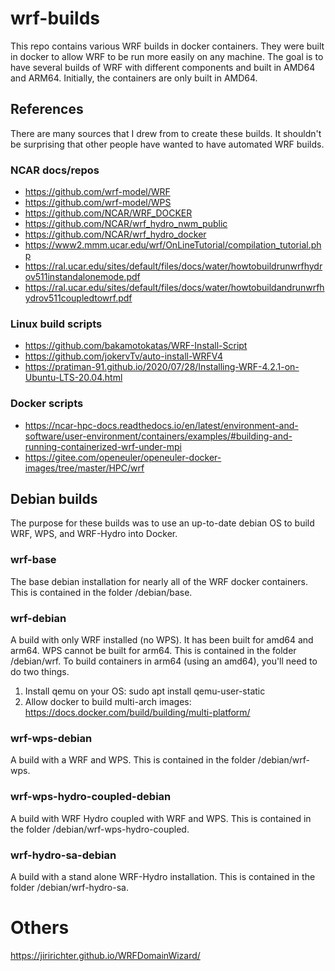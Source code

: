 # wrf-builds

This repo contains various WRF builds in docker containers. They were built in docker to allow WRF to be run more easily on any machine. The goal is to have several builds of WRF with different components and built in AMD64 and ARM64. Initially, the containers are only built in AMD64.

## References
There are many sources that I drew from to create these builds. It shouldn't be surprising that other people have wanted to have automated WRF builds.

### NCAR docs/repos
- https://github.com/wrf-model/WRF
- https://github.com/wrf-model/WPS
- https://github.com/NCAR/WRF_DOCKER
- https://github.com/NCAR/wrf_hydro_nwm_public
- https://github.com/NCAR/wrf_hydro_docker
- https://www2.mmm.ucar.edu/wrf/OnLineTutorial/compilation_tutorial.php
- https://ral.ucar.edu/sites/default/files/docs/water/howtobuildrunwrfhydrov511instandalonemode.pdf
- https://ral.ucar.edu/sites/default/files/docs/water/howtobuildandrunwrfhydrov511coupledtowrf.pdf

### Linux build scripts
- https://github.com/bakamotokatas/WRF-Install-Script
- https://github.com/jokervTv/auto-install-WRFV4
- https://pratiman-91.github.io/2020/07/28/Installing-WRF-4.2.1-on-Ubuntu-LTS-20.04.html

### Docker scripts
- https://ncar-hpc-docs.readthedocs.io/en/latest/environment-and-software/user-environment/containers/examples/#building-and-running-containerized-wrf-under-mpi
- https://gitee.com/openeuler/openeuler-docker-images/tree/master/HPC/wrf

## Debian builds
The purpose for these builds was to use an up-to-date debian OS to build WRF, WPS, and WRF-Hydro into Docker. 

### wrf-base
The base debian installation for nearly all of the WRF docker containers. This is contained in the folder /debian/base.

### wrf-debian
A build with only WRF installed (no WPS). It has been built for amd64 and arm64. WPS cannot be built for arm64. This is contained in the folder /debian/wrf.
To build containers in arm64 (using an amd64), you'll need to do two things.

1) Install qemu on your OS: sudo apt install qemu-user-static
2) Allow docker to build multi-arch images: https://docs.docker.com/build/building/multi-platform/

### wrf-wps-debian
A build with a WRF and WPS. This is contained in the folder /debian/wrf-wps.

### wrf-wps-hydro-coupled-debian
A build with WRF Hydro coupled with WRF and WPS. This is contained in the folder /debian/wrf-wps-hydro-coupled.

### wrf-hydro-sa-debian
A build with a stand alone WRF-Hydro installation. This is contained in the folder /debian/wrf-hydro-sa.

# Others
https://jiririchter.github.io/WRFDomainWizard/

